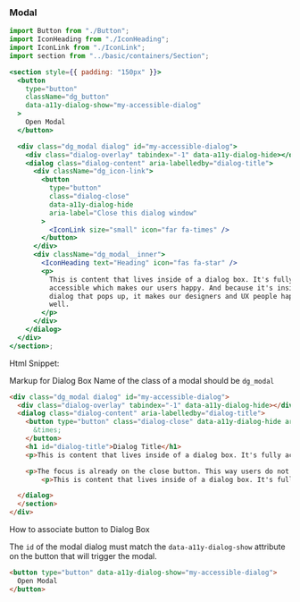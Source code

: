 ### Modal

```jsx
import Button from "./Button";
import IconHeading from "./IconHeading";
import IconLink from "./IconLink";
import section from "../basic/containers/Section";

<section style={{ padding: "150px" }}>
  <button
    type="button"
    className="dg_button"
    data-a11y-dialog-show="my-accessible-dialog"
  >
    Open Modal
  </button>

  <div class="dg_modal dialog" id="my-accessible-dialog">
    <div class="dialog-overlay" tabindex="-1" data-a11y-dialog-hide></div>
    <dialog class="dialog-content" aria-labelledby="dialog-title">
      <div className="dg_icon-link">
        <button
          type="button"
          class="dialog-close"
          data-a11y-dialog-hide
          aria-label="Close this dialog window"
        >
          <IconLink size="small" icon="far fa-times" />
        </button>
      </div>
      <div className="dg_modal__inner">
        <IconHeading text="Heading" icon="fas fa-star" />
        <p>
          This is content that lives inside of a dialog box. It's fully
          accessible which makes our users happy. And because it's inside of a
          dialog that pops up, it makes our designers and UX people happy as
          well.
        </p>
      </div>
    </dialog>
  </div>
</section>;
```

<!--      <h1 id="dialog-title">Dialog Title</h1>
 /*        <IconLink size="small" icon="far fa-times" /> */
      &times;  -->

Html Snippet:

Markup for Dialog Box
Name of the class of a modal should be `dg_modal`

```html
<div class="dg_modal dialog" id="my-accessible-dialog">
  <div class="dialog-overlay" tabindex="-1" data-a11y-dialog-hide></div>
  <dialog class="dialog-content" aria-labelledby="dialog-title">
    <button type="button" class="dialog-close" data-a11y-dialog-hide aria-label="Close this dialog window">
      &times;
    </button>
    <h1 id="dialog-title">Dialog Title</h1>
    <p>This is content that lives inside of a dialog box. It's fully accessible which makes our users happy. And because it's inside of a dialog that pops up, it makes our designers and UX people happy as well.</p>

    <p>The focus is already on the close button. This way users do not need to tab again after reading the content in this box. Pushing ESC will also close this dialog.</p>
        <p>This is content that lives inside of a dialog box. It's fully accessible which makes our users happy. And because it's inside of a dialog that pops up, it makes our designers and UX people happy as well.</p>

  </dialog>
  </section>
</div>

```

How to associate button to Dialog Box

The `id` of the modal dialog must match the `data-a11y-dialog-show` attribute on the button that will trigger the modal.

```html
<button type="button" data-a11y-dialog-show="my-accessible-dialog">
  Open Modal
</button>
```

